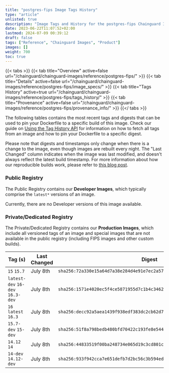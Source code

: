 ```yaml
---
title: "postgres-fips Image Tags History"
type: "article"
unlisted: true
description: "Image Tags and History for the postgres-fips Chainguard Image"
date: 2023-06-22T11:07:52+02:00
lastmod: 2024-07-09 00:39:12
draft: false
tags: ["Reference", "Chainguard Images", "Product"]
images: []
weight: 700
toc: true
---
```


{{< tabs >}}
{{< tab title="Overview" active=false url="/chainguard/chainguard-images/reference/postgres-fips/" >}}
{{< tab title="Details" active=false url="/chainguard/chainguard-images/reference/postgres-fips/image_specs/" >}}
{{< tab title="Tags History" active=true url="/chainguard/chainguard-images/reference/postgres-fips/tags_history/" >}}
{{< tab title="Provenance" active=false url="/chainguard/chainguard-images/reference/postgres-fips/provenance_info/" >}}
{{</ tabs >}}

The following tables contains the most recent tags and digests that can be used to pin your Dockerfile to a specific build of this image. Check our guide on [Using the Tag History API](/chainguard/chainguard-images/using-the-tag-history-api/) for information on how to fetch all tags from an image and how to pin your Dockerfile to a specific digest.

Please note that digests and timestamps only change when there is a change to the image, even though images are rebuilt every night. The "Last Changed" column indicates when the image was last modified, and doesn't always reflect the latest build timestamp. For more information about how our reproducible builds work, please refer to [this blog post](https://www.chainguard.dev/unchained/reproducing-chainguards-reproducible-image-builds).

### Public Registry
The Public Registry contains our **Developer Images**, which typically comprise the `latest*` versions of an image.

Currently, there are no Developer versions of this image available.

### Private/Dedicated Registry
The Private/Dedicated Registry contains our **Production Images**, which include all versioned tags of an image and special images that are not available in the public registry (including FIPS images and other custom builds).

| Tag (s)                           | Last Changed | Digest                                                                    |
|-----------------------------------|--------------|---------------------------------------------------------------------------|
|  `15` `15.7`                      | July 8th     | `sha256:72a330e15a64d7a38e284d4e91e7ec2a5774bcf60a5261034ed32c7832231aa8` |
|  `latest-dev` `16-dev` `16.3-dev` | July 8th     | `sha256:1571e4020ec5f4ce5871955d7c1b4c3462de8de0a53355a26784adaee4cb28d8` |
|  `16` `latest` `16.3`             | July 8th     | `sha256:decc92a5aea1439f938edf383dc2cb62d76dc482952609c892ff7749e8ce95cf` |
|  `15.7-dev` `15-dev`              | July 8th     | `sha256:51f8a798bedb480bfd70422c193fe8e544d7abc9bef7a7f5381c320bcbeac021` |
|  `14.12` `14`                     | July 8th     | `sha256:44833519f00ba248734e065d19c3cd801c0d7027a11b615f5e1d5a8555fa88bf` |
|  `14-dev` `14.12-dev`             | July 8th     | `sha256:933f942cca7e651defb7d2bc56c3b594ed621cd56a2c9bf23fe9150a95e4f83c` |

